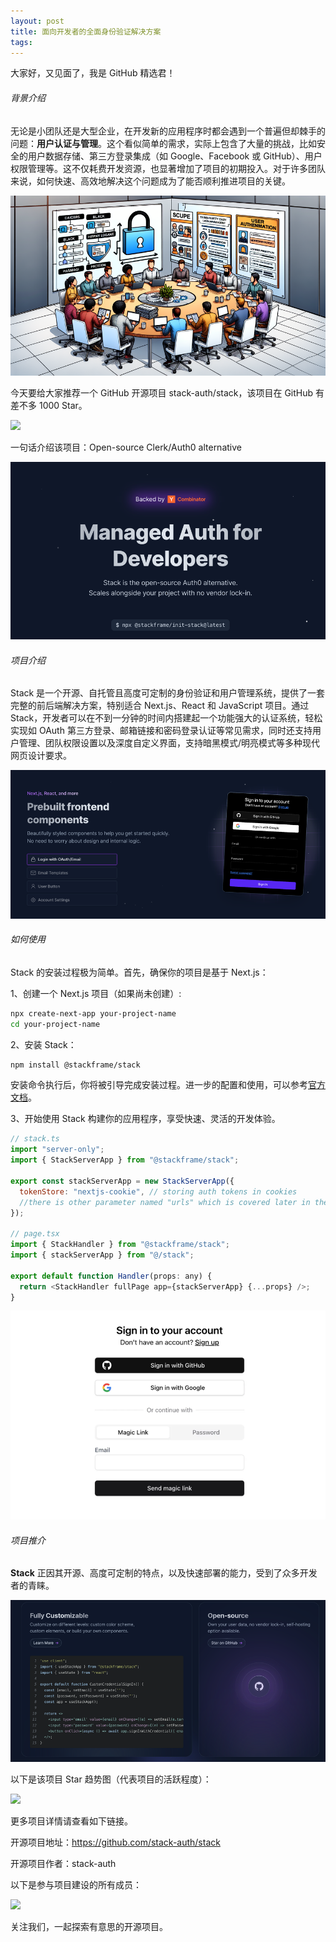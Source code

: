 ```yaml
---
layout: post
title: 面向开发者的全面身份验证解决方案
tags: 
---
```


大家好，又见面了，我是 GitHub 精选君！

###### 背景介绍

无论是小团队还是大型企业，在开发新的应用程序时都会遇到一个普遍但却棘手的问题：**用户认证与管理**。这个看似简单的需求，实际上包含了大量的挑战，比如安全的用户数据存储、第三方登录集成（如 Google、Facebook 或 GitHub）、用户权限管理等。这不仅耗费开发资源，也显著增加了项目的初期投入。对于许多团队来说，如何快速、高效地解决这个问题成为了能否顺利推进项目的关键。

![](https://raw.githubusercontent.com/ZhuPeng/pic/master/mac/compress_tmp-59e5e4344ed1502df298d523b0f682c3.png)

今天要给大家推荐一个 GitHub 开源项目 stack-auth/stack，该项目在 GitHub 有差不多 1000 Star。

![](https://stats.deeptrain.net/repo/stack-auth/stack/?theme=light)

一句话介绍该项目：Open-source Clerk/Auth0 alternative

![](https://raw.githubusercontent.com/ZhuPeng/pic/master/images/compress_image-20240804213821668.png)


###### 项目介绍

Stack 是一个开源、自托管且高度可定制的身份验证和用户管理系统，提供了一套完整的前后端解决方案，特别适合 Next.js、React 和 JavaScript 项目。通过 Stack，开发者可以在不到一分钟的时间内搭建起一个功能强大的认证系统，轻松实现如 OAuth 第三方登录、邮箱链接和密码登录认证等常见需求，同时还支持用户管理、团队权限设置以及深度自定义界面，支持暗黑模式/明亮模式等多种现代网页设计要求。

![](https://raw.githubusercontent.com/ZhuPeng/pic/master/images/compress_image-20240804213935611.png)

###### 如何使用

Stack 的安装过程极为简单。首先，确保你的项目是基于 Next.js：

1、创建一个 Next.js 项目（如果尚未创建）:

```bash
npx create-next-app your-project-name
cd your-project-name
```

2、安装 Stack：

```bash
npm install @stackframe/stack
```

安装命令执行后，你将被引导完成安装过程。进一步的配置和使用，可以参考[官方文档](https://docs.stack-auth.com)。

3、开始使用 Stack 构建你的应用程序，享受快速、灵活的开发体验。

```javascript
// stack.ts
import "server-only";
import { StackServerApp } from "@stackframe/stack";

export const stackServerApp = new StackServerApp({
  tokenStore: "nextjs-cookie", // storing auth tokens in cookies
  //there is other parameter named "urls" which is covered later in the docs
});

// page.tsx
import { StackHandler } from "@stackframe/stack";
import { stackServerApp } from "@/stack";

export default function Handler(props: any) {
  return <StackHandler fullPage app={stackServerApp} {...props} />;
}
```

![](https://raw.githubusercontent.com/ZhuPeng/pic/master/images/compress_image-20240804214230095.png)

###### 项目推介

**Stack** 正因其开源、高度可定制的特点，以及快速部署的能力，受到了众多开发者的青睐。

![](https://raw.githubusercontent.com/ZhuPeng/pic/master/images/compress_image-20240804214355665.png)

以下是该项目 Star 趋势图（代表项目的活跃程度）：

![](https://api.star-history.com/svg?repos=stack-auth/stack&type=Timeline)

更多项目详情请查看如下链接。

开源项目地址：https://github.com/stack-auth/stack 

开源项目作者：stack-auth

以下是参与项目建设的所有成员：

![](https://contrib.rocks/image?repo=stack-auth/stack)

关注我们，一起探索有意思的开源项目。


